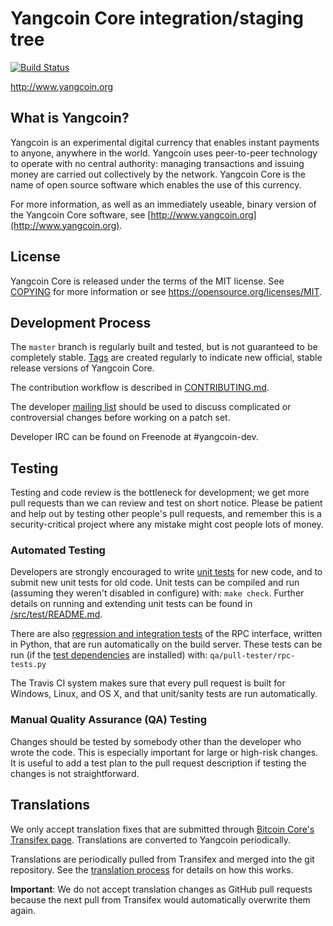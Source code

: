 Yangcoin Core integration/staging tree
=====================================

[![Build Status](https://travis-ci.org/yangcoin-project/yangcoin.svg?branch=master)](https://travis-ci.org/yangcoin-project/yangcoin)

http://www.yangcoin.org

What is Yangcoin? 
----------------

Yangcoin is an experimental digital currency that enables instant payments to
anyone, anywhere in the world. Yangcoin uses peer-to-peer technology to operate
with no central authority: managing transactions and issuing money are carried
out collectively by the network. Yangcoin Core is the name of open source
software which enables the use of this currency.

For more information, as well as an immediately useable, binary version of
the Yangcoin Core software, see [http://www.yangcoin.org](http://www.yangcoin.org).

License
-------

Yangcoin Core is released under the terms of the MIT license. See [COPYING](COPYING) for more
information or see https://opensource.org/licenses/MIT.

Development Process
-------------------

The `master` branch is regularly built and tested, but is not guaranteed to be
completely stable. [Tags](https://github.com/yangcoin/yangcoin/tags) are created
regularly to indicate new official, stable release versions of Yangcoin Core.

The contribution workflow is described in [CONTRIBUTING.md](CONTRIBUTING.md).

The developer [mailing list](https://groups.google.com/forum/#!forum/yangcoin-dev)
should be used to discuss complicated or controversial changes before working
on a patch set.

Developer IRC can be found on Freenode at #yangcoin-dev.

Testing
-------

Testing and code review is the bottleneck for development; we get more pull
requests than we can review and test on short notice. Please be patient and help out by testing
other people's pull requests, and remember this is a security-critical project where any mistake might cost people
lots of money.

### Automated Testing

Developers are strongly encouraged to write [unit tests](src/test/README.md) for new code, and to
submit new unit tests for old code. Unit tests can be compiled and run
(assuming they weren't disabled in configure) with: `make check`. Further details on running
and extending unit tests can be found in [/src/test/README.md](/src/test/README.md).

There are also [regression and integration tests](/qa) of the RPC interface, written
in Python, that are run automatically on the build server.
These tests can be run (if the [test dependencies](/qa) are installed) with: `qa/pull-tester/rpc-tests.py`

The Travis CI system makes sure that every pull request is built for Windows, Linux, and OS X, and that unit/sanity tests are run automatically.

### Manual Quality Assurance (QA) Testing

Changes should be tested by somebody other than the developer who wrote the
code. This is especially important for large or high-risk changes. It is useful
to add a test plan to the pull request description if testing the changes is
not straightforward.

Translations
------------

We only accept translation fixes that are submitted through [Bitcoin Core's Transifex page](https://www.transifex.com/projects/p/bitcoin/).
Translations are converted to Yangcoin periodically.

Translations are periodically pulled from Transifex and merged into the git repository. See the
[translation process](doc/translation_process.md) for details on how this works.

**Important**: We do not accept translation changes as GitHub pull requests because the next
pull from Transifex would automatically overwrite them again.
